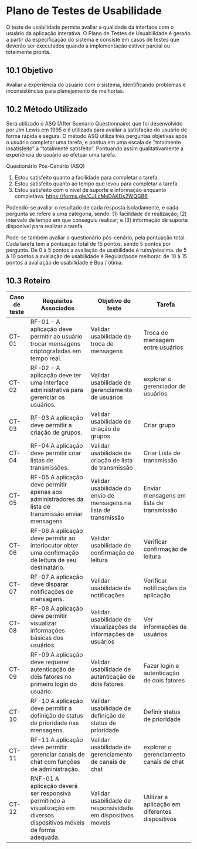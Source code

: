 # Plano de Testes de Usabilidade

O teste de usabilidade permite avaliar a qualidade da interface com o usuário da aplicação interativa. O Plano de Testes de Usuabilidade é gerado a partir da especificação do sistema e consiste em casos de testes que deverão ser executados quando a implementação estiver parcial ou totalmente pronta.

## 10.1 Objetivo

Avaliar a experiência do usuário com o sistema, identificando problemas e inconsistências para planejamento de melhorias.

## 10.2 Método Utilizado

Será utilizado o ASQ (After Scenario Questionnaire) que foi desenvolvido por Jim Lewis em 1995 e é utilizada para avaliar a satisfação do usuário de forma rápida e segura.
O método ASQ utiliza três perguntas objetivas após o usuário completar uma tarefa, e pontua em uma escala de “totalmente insatisfeito” a “totalmente satisfeito”. Pontuando assim qualitativamente a experiência do usuário ao efetuar uma tarefa.

Questionário Pós-Cenário (ASQ)
1. Estou satisfeito quanto a facilidade para completar a tarefa.
2. Estou satisfeito quanto ao tempo que levou para completar a tarefa.
3. Estou satisfeito com o nível de suporte e informação enquanto completava.
https://forms.gle/CJLcMeDAKDs2WQGB6

Podendo-se avaliar o resultado de cada resposta isoladamente, e  cada pergunta se refere a uma categoria, sendo: 
(1) facilidade de realização; 
(2) intervalo de tempo em que conseguiu realizar;
e (3) informação de suporte disponível para realizar a tarefa.

Pode-se também avaliar o questionário pós-cenário, pela pontuação total. Cada tarefa tem a pontuação total de 15 pontos, sendo 5 pontos por pergunta.
De 0 à 5 pontos a avaliação de usabilidade é ruim/péssima.
de 5 à 10 pontos a avaliação de usabilidade é Regular/pode melhorar.
de 10 à 15 pontos a avaliação de usabilidade é Boa / ótima.

## 10.3 Roteiro

|Caso de teste | Requisitos Associados  | Objetivo do teste | Tarefa|
|------|-----------------------------------------|----|----|
|CT-01 |RF-01 - A aplicação deve permitir ao usuário trocar mensagens criptografadas em tempo real. | Validar usabilidade de troca de mensagens | Troca de mensagem entre usuários |
|CT-02 |RF-02 - A aplicação deve ter uma interface administrativa para gerenciar os usuários. | Validar usabilidade de gerenciamento de usuários | explorar o gerenciador de usuários|
|CT-03 |RF-03 A aplicação deve permitir a criação de grupos. | Validar usabilidade de criação de grupos |  Criar grupo |
|CT-04 |RF-04 A aplicação deve permitir criar listas de transmissões. | Validar usabilidade de criação de lista de transmissão | Criar Lista de transmissão |
|CT-05 |RF-05 A aplicação deve permitir apenas aos administradores da lista de transmissão enviar mensagens | Validar usabilidade do envio de mensagens na lista de transmissão | Enviar mensagens em lista de transmissão|
|CT-06 |RF-06 A aplicação deve permitir ao interlocutor obter uma confirmação de leitura de seu destinatário. | Validar usabilidade de confirmação de leitura | Verificar confirmação de leitura|
|CT-07 |RF-07 A aplicação deve disparar notificações de mensagens. | Validar usabilidade de notificações | Verificar notificações da aplicação|
|CT-08 |RF-08 A aplicação deve permitir visualizar informações básicas dos usuários. | Validar usabilidade de visualizações de informações de usuários | Ver informações de usuários|
|CT-09 |RF-09 A aplicação deve requerer autenticação de dois fatores no primeiro login do usuário.  | Validar usabilidade de autenticação de dois fatores. | Fazer login e autenticação de dois fatores|
|CT-10 |RF-10 A aplicação deve permitir a definição de status de prioridade nas mensagens.  | Validar usabilidade de definição de status de prioridade |Definir status de prioridade|
|CT-11 |RF-11 A aplicação deve permitir gerenciar canais de chat com funções de administração.  | Validar usabilidade de gerenciamento de canais de chat | explorar o gerenciamento canais de chat|
|CT-12 |RNF-01 A aplicação deverá ser responsiva permitindo a visualização em diversos dispositivos móveis de forma adequada. | Validar usabilidade de responsividade em dispositivos moveis |Utilizar a aplicação em diferentes dispositivos|
